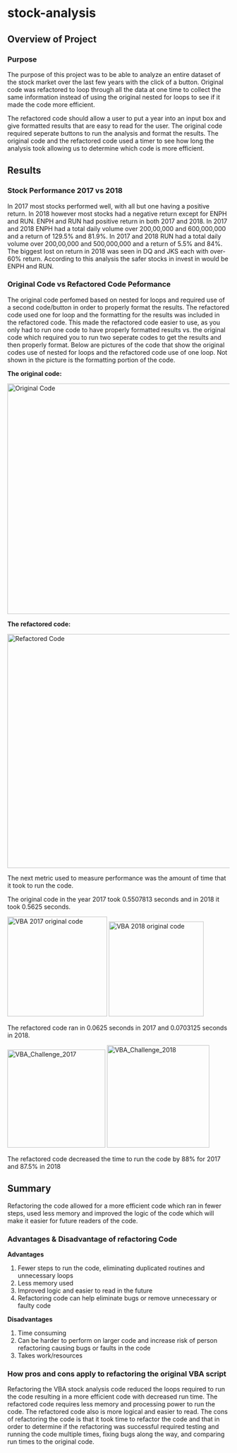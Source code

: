 # stock-analysis

## Overview of Project

### Purpose
  The purpose of this project was to be able to analyze an entire dataset of the stock market over the last few years with the click of a button. Original code was refactored to loop through all the data at one time to collect the same information instead of using the original nested for loops to see if it made the code more efficient. 
  
  The refactored code should allow a user to put a year into an input box and give formatted results that are easy to read for the user. The original code required seperate buttons to run the analysis and format the results. The original code and the refactored code used a timer to see how long the analysis took allowing us to determine which code is more efficient. 

## Results

### Stock Performance 2017 vs 2018 

  In 2017 most stocks performed well, with all but one having a positive return. In 2018 however most stocks had a negative return except for ENPH and RUN. ENPH and RUN had positive return in both 2017 and 2018. In 2017 and 2018 ENPH had a total daily volume over 200,00,000 and 600,000,000 and a return of 129.5% and 81.9%. In 2017 and 2018 RUN had a total daily volume over 200,00,000 and 500,000,000 and a return of 5.5% and 84%. The biggest lost on return in 2018 was seen in DQ and JKS each with over-60% return. According to this analysis the safer stocks in invest in would be ENPH and RUN. 

### Original Code vs Refactored Code Peformance

  The original code perfomed based on nested for loops and required use of a second code/button in order to properly format the results. The refactored code used one for loop and the formatting for the results was included in the refactored code. This made the refactored code easier to use, as you only had to run one code to have properly formatted results vs. the original code which required you to run two seperate codes to get the results and then properly format. Below are pictures of the code that show the original codes use of nested for loops and the refactored code use of one loop. Not shown in the picture is the formatting portion of the code.
  
  **The original code:**
  
  <img width="522" alt="Original Code" src="https://user-images.githubusercontent.com/105942622/173242658-8933b60b-1760-472e-a512-38b8359edfc7.png">

  **The refactored code:** 
  
<img width="530" alt="Refactored Code" src="https://user-images.githubusercontent.com/105942622/173242875-592c1797-59fe-48b4-8f2a-85d660139386.png">

The next metric used to measure performance was the amount of time that it took to run the code. 

The original code in the year 2017 took 0.5507813 seconds and in 2018 it took 0.5625 seconds.

<img width="226" alt="VBA 2017 original code" src="https://user-images.githubusercontent.com/105942622/173243402-cb34c047-468d-4e00-8512-9b5b97a7e6ab.png">
<img width="215" alt="VBA 2018 original code" src="https://user-images.githubusercontent.com/105942622/173243440-75923d23-f8b3-4334-a11a-edc69261f1dc.png">

 The refactored code ran in 0.0625 seconds in 2017 and 0.0703125 seconds in 2018. 
 
<img width="222" alt="VBA_Challenge_2017" src="https://user-images.githubusercontent.com/105942622/173243097-739da750-95fb-442a-8686-2de4825b0434.png">
<img width="232" alt="VBA_Challenge_2018" src="https://user-images.githubusercontent.com/105942622/173243102-2892a473-097e-40df-af05-28e418a7e706.png">

The refactored code decreased the time to run the code by 88% for 2017 and 87.5% in 2018

## Summary

Refactoring the code allowed for a more efficient code which ran in fewer steps, used less memory and improved the logic of the code which will make it easier for future readers of the code. 

### Advantages & Disadvantage of refactoring Code

**Advantages**
1. Fewer steps to run the code, eliminating duplicated routines and unnecessary loops
2. Less memory used 
3. Improved logic and easier to read in the future
4. Refactoring code can help eliminate bugs or remove unnecessary or faulty code

**Disadvantages**
1. Time consuming
2. Can be harder to perform on larger code and increase risk of person refactoring causing bugs or faults in the code
3. Takes work/resources

### How pros and cons apply to refactoring the original VBA script
Refactoring the VBA stock analysis code reduced the loops required to run the code resulting in a more efficient code with decreased run time. The refactored code requires less memory and processing power to run the code. The refactored code also is more logical and easier to read. The cons of refactoring the code is that it took time to refactor the code and that in order to determine if the refactoring was successful required testing and running the code multiple times, fixing bugs along the way, and comparing run times to the original code. 
